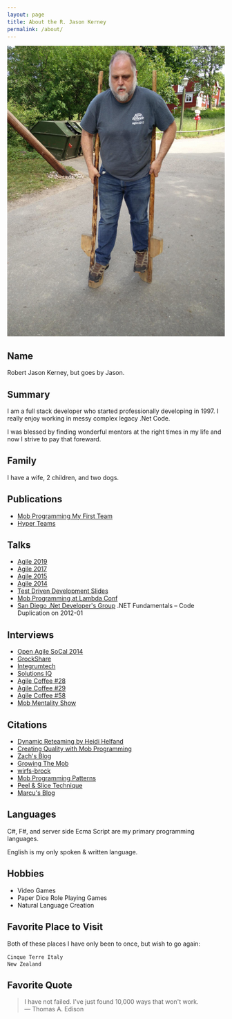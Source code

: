 ```yaml
---
layout: page
title: About the R. Jason Kerney
permalink: /about/
---
```


![Picture of Jason Kerney](../assets/img/me/MeOnStilts.JPG)


## Name

Robert Jason Kerney, but goes by Jason.

## Summary

I am a full stack developer who started professionally developing in 1997. I really enjoy working in messy complex legacy .Net Code.

I was blessed by finding wonderful mentors at the right times in my life and now I strive to pay that foreward.

## Family

I have a wife, 2 children, and two dogs.

## Publications

- [Mob Programming My First Team](https://www.agilealliance.org/resources/experience-reports/mob-programming-my-first-team/)
- [Hyper Teams](https://mobprogramming.org/hyper-teams/)

## Talks

- [Agile 2019](https://agile2019.sched.com/event/OD9x/prosperous-metrics-solving-the-scenarios-we-struggle-to-measure-zach-bonaker-jason-kerney)
- [Agile 2017](https://agile2017.sched.com/event/ATa7/facilitating-success-without-unicorns-jason-kerney)
- [Agile 2015](https://agile2015.sched.com/event/36zP/mob-programming-my-first-team-jason-kerney)
- [Agile 2014](https://agile2014.sched.com/event/1m7tglm/tackling-legacy-code-robert-kerney-llewellyn-falco)
- [Test Driven Development Slides](https://www.slideshare.net/llewellynfalco/test-driven-development-8229588)
- [Mob Programming at Lambda Conf](https://www.youtube.com/watch?v=hLDjnBVoXfg)
- [San Diego .Net Developer's Group](https://dev.azure.com/edf-re/SoftwareEngineering/_wiki/wikis/Software%20Engineering.wiki/61/Jason-Kerney) .NET Fundamentals – Code Duplication on 2012-01

## Interviews

- [Open Agile SoCal 2014](https://www.youtube.com/watch?v=lNsPW86HoOE)
- [GrockShare](https://www.grokshare.com/jason-kerneys-mob-programming-experience/)
- [Integrumtech](https://integrumtech.com/2011/09/jason-kerney-about-using-creative-processes-to-drive-development/)
- [Solutions IQ](https://www.solutionsiq.com/resource/agile-amped-podcast/debating-agile-and-metrics/)
- [Agile Coffee #28](https://agilecoffee.com/episode28/)
- [Agile Coffee #29](https://agilecoffee.com/episode29/)
- [Agile Coffee #58](https://agilecoffee.com/episode58/)
- [Mob Mentality Show](https://www.youtube.com/watch?v=xr0STSbJ3PE)

## Citations

- [Dynamic Reteaming by Heidi Helfand](https://www.amazon.com/Dynamic-Reteaming-Wisdom-Changing-Teams/dp/1492061298/ref=sr_1_1?crid=3RGHGB9FB5Y90&dchild=1&keywords=dynamic%20reteaming&qid=1611775360&sprefix=Dynamic%20Reteam%2Caps%2C246&sr=8-1)
- [Creating Quality with Mob Programming](http://uploads.pnsqc.org/2019/papers/Desmond-Creating-Quality-with-Mob-Programming.pdf)
- [Zach's Blog](https://agileoutloud.wordpress.com/2016/02/16/real-values-in-hiring/)
- [Growing The Mob](https://www.agilealliance.org/resources/experience-reports/growing-the-mob/)
- [wirfs-brock](http://wirfs-brock.com/blog/2015/05/12/life-in-the-mob/)
- [Mob Programming Patterns](https://github.com/michaelkeeling/mob-programming-patterns)
- [Peel & Slice Technique](https://www.youtube.com/watch?v=PY5msaYNPrI)
- [Marcu's Blog](https://www.marcusoft.net/2016/08/some-reflection-on-mob-programming.html)

## Languages

C#, F#, and server side Ecma Script are my primary programming languages.

English is my only spoken & written language.

## Hobbies

- Video Games
- Paper Dice Role Playing Games
- Natural Language Creation

## Favorite Place to Visit

Both of these places I have only been to once, but wish to go again:

    Cinque Terre Italy
    New Zealand

## Favorite Quote

> I have not failed. I've just found 10,000 ways that won't work.<br>
> ― Thomas A. Edison